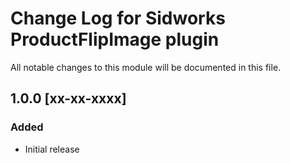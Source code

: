 # Change Log for Sidworks ProductFlipImage plugin
All notable changes to this module will be documented in this file.

## 1.0.0 [xx-xx-xxxx]
### Added
- Initial release
